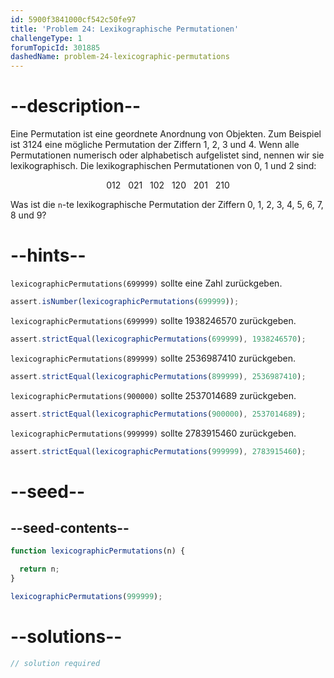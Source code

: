 ```yaml
---
id: 5900f3841000cf542c50fe97
title: 'Problem 24: Lexikographische Permutationen'
challengeType: 1
forumTopicId: 301885
dashedName: problem-24-lexicographic-permutations
---
```


# --description--

Eine Permutation ist eine geordnete Anordnung von Objekten. Zum Beispiel ist 3124 eine mögliche Permutation der Ziffern 1, 2, 3 und 4. Wenn alle Permutationen numerisch oder alphabetisch aufgelistet sind, nennen wir sie lexikographisch. Die lexikographischen Permutationen von 0, 1 und 2 sind:

<div style='text-align: center;'>012   021   102   120   201   210</div>

Was ist die `n`-te lexikographische Permutation der Ziffern 0, 1, 2, 3, 4, 5, 6, 7, 8 und 9?

# --hints--

`lexicographicPermutations(699999)` sollte eine Zahl zurückgeben.

```js
assert.isNumber(lexicographicPermutations(699999));
```

`lexicographicPermutations(699999)` sollte 1938246570 zurückgeben.

```js
assert.strictEqual(lexicographicPermutations(699999), 1938246570);
```

`lexicographicPermutations(899999)` sollte 2536987410 zurückgeben.

```js
assert.strictEqual(lexicographicPermutations(899999), 2536987410);
```

`lexicographicPermutations(900000)` sollte 2537014689 zurückgeben.

```js
assert.strictEqual(lexicographicPermutations(900000), 2537014689);
```

`lexicographicPermutations(999999)` sollte 2783915460 zurückgeben.

```js
assert.strictEqual(lexicographicPermutations(999999), 2783915460);
```

# --seed--

## --seed-contents--

```js
function lexicographicPermutations(n) {

  return n;
}

lexicographicPermutations(999999);
```

# --solutions--

```js
// solution required
```
